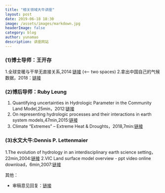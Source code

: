 ```yaml
---
title: "相关领域大牛讲座"
layout: post
date: 2019-06-18 18:30
image: /assets/images/markdown.jpg
headerImage: false
category: blog
author: yunamao
description: 讲座网站
---
```

### (1)博士导师：王开存

1.全球变暖与干旱无直接关系,2014:[链接](http://blog.sciencenet.cn/blog-1208826-800311.html)  (<-- two spaces)
2.拿出中国自己的气候数据，2018：[链接](http://edu.sina.com.cn/l/2018-03-28/doc-ifysqfnh7705613.shtml)


### (2)博后导师：Ruby Leung

1. Quantifying uncertainties in Hydrologic Parameter in the Community Land Model,25min，2012:[链接](https://www.pathlms.com/siam/courses/2716/sections/3522/video_presentations/28942)
2. On representing hydrologic processes and their interactions in earth system models,47min,2015:[链接](https://www.youtube.com/watch?v=KxksJsigJC4) 
3. Climate “Extremes” – Extreme Heat & Droughts，2018,7min:[链接](https://www.youtube.com/watch?v=qcW0ch7eeo0)

### (3)水文大牛:Dennis P. Lettenmaier

1.The evolution of hydrology in an interdisciplinary earth science setting，22min,2004:[链接](https://slideplayer.com/slide/8821151/)
2.VIC Land surface model overview - ppt video online download，6min,2007:[链接](https://slideplayer.com/slide/8442268/)

其他：
- 审稿意见回复：[链接](http://blog.sciencenet.cn/blog-71964-1080579.html)

